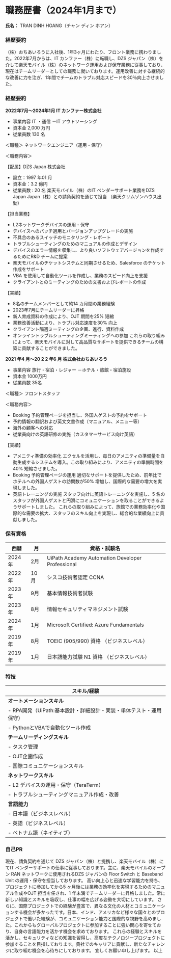 # **職務歴書（2024年1月まで）**

**氏名：** TRAN DINH HOANG（チャン ディン ホアン）

### **経歴要約**
（株）おちあいろうに入社後、1年3ヶ月にわたり、フロント業務に携わりました。2022年7月からは、IT カンファー（株）に転職し、DZS ジャパン（株）を介して楽天モバイル（株）のネットワーク運用および保守業務に従事しており、現在はチームリーダーとしての職務に就いております。運用改善に対する継続的な改善に力を注ぎ、1年間でチームのトラブル対応スピードを30％向上させました。

### **経歴要約**
**2022年7月～2024年1月 IT カンファー株式会社**
- 事業内容 IT ・通信 －IT アウトソーシング
- 資本金 2,000 万円
- 従業員数 130 名
  
＜職種＞
ネットワークエンジニア（運用・保守）

＜職務内容＞

【配属】DZS Japan 株式会社
- 設立：1997 年01 月
- 資本金：3.2 億円
- 従業員数 : 20 名
楽天モバイル（株）のIT ベンダーサポート業務をDZS Japan Japan（株）との請負契約を通じて担当 （楽天クリムゾンハウス出勤）

【担当業務】
- L2ネットワークデバイスの運用・保守
- デバイスへのパッチ適用とバージョンアップグレードの実施
- 不具合のあるスイッチのモニタリング・レポート
- トラブルシューティングのためのマニュアルの作成とデザイン
- デバイスのエラー情報を収集し、より良いソフトウェアバージョンを作成するためにR&D チームに提案
- 楽天モバイルのチケットシステムと同期させるため、Salesforce のチケット作成をサポート
- VBA を使用して自動化ツールを作成し、業務のスピード向上を支援
- クライアントとのミーティングのための文書およびレポートの作成
  
【実績】
- 8名のチームメンバーとして約14 カ月間の業務経験
- 2023年7月にチームリーダーに昇格
- 新人育成資料の作成により、OJT 期間を25% 短縮
- 業務改善活動により、トラブル対応速度を30% 向上
- クライアント隔週ミーティングの企画、進行、資料作成
- オンライントラブルシューティングミーティングへの参加
これらの取り組みによって、楽天モバイルに対して高品質なサポートを提供できるチームの構築に貢献することができました。

**2021 年4 月～20 2 2 年6 月 株式会社おちあいろう**
- 事業内容 旅行・宿泊・レジャー －ホテル・旅館・宿泊施設
- 資本金 1000万円
- 従業員数 35名
  
＜職種＞
フロントスタッフ

＜職務内容＞
- Booking 予約管理ページを担当し、外国人ゲストの予約をサポート
- 予約情報の翻訳および英文文書作成（マニュアル、メニュー等）
- 海外の顧客への対応
- 従業員向けの英語研修の実施（カスタマーサービス向け英語）
  
 【実績】
- アメニティ準備の効率化
エクセルを活用し、毎日のアメニティの準備量を自動生成するシステムを導入。この取り組みにより、アメニティの準備時間を40%
短縮させました。
- Booking 予約管理ページの運用
適切なサポートを提供したため、前年比でホテルへの外国人ゲストの訪問数が50% 増加し、国際的な需要の増大を実現しました。
- 英語トレーニングの実施
スタッフ向けに英語トレーニングを実施し、5 名のスタッフが外国人ゲストと円滑にコミュニケーションを取ることができるようサポートしました。
これらの取り組みによって、旅館での業務効率化や国際的な需要の拡大、スタッフのスキル向上を実現し、総合的な業績向上に貢献しました。

### **保有資格**
| 西暦    | 月    | 資格・試験名                                            |
|-------|-------|--------------------------------------------------------|
| 2024年| 2月   | UiPath Academy Automation Developer Professional      |
| 2022年|10月   | シスコ技術者認定 CCNA                                  |
| 2023年| 9月   | 基本情報技術者試験                                      |
| 2023年| 8月   | 情報セキュリティマネジメント試験                        |
| 2024年| 1月   | Microsoft Certified: Azure Fundamentals               |
| 2019年| 8月   | TOEIC (905/990) 資格 （ビジネスレベル）               |
| 2019年| 1月   | 日本語能力試験 N1 資格 （ビジネスレベル）             |

### **特技**
| スキル/経験                                    |
|-----------------------------------------------|
| **オートメーションスキル**                  |
| - RPA開発（UiPath:基本設計・詳細設計・実装・単体テスト・運用保守）|
| - PythonとVBAで自動化ツール作成                   |
| **チームリーディングスキル**                   |
| - タスク管理            |
| - OJT企画作成 |
| - 国際コミュニケーションスキル |
| **ネットワークスキル**                   |
| - L2 デバイスの運用・保守（TeraTerm）            |
| - トラブルシューティングマニュアル作成・改善 |
| **言語能力**                                        |
| - 日本語（ビジネスレベル）                     |
| - 英語（ビジネスレベル）                       |
| - ベトナム語（ネイティブ）                     |
### **自己PR**
  現在、請負契約を通じて DZS ジャパン（株）と提携し、楽天モバイル（株）にてIT ベンダーサポートの仕事に従事しております。主に、楽天モバイルのオープン RAN ネットワークに使用されるDZS ジャパンの Floor Switch と Baseband Unit の運用・保守を担当しております。
  高い向上心と迅速な学習能力を持ち、プロジェクトに参加してから5 ヶ月後には業務の効率化を実現するためのマニュアル作成やOJT 担当を任され、1 年未満でチームリーダーに昇格しました。常に新しい知識とスキルを吸収し、仕事の幅を広げる姿勢を大切にしています。
  さらに、国際プロジェクトでの経験が豊富で、異なる文化の人材とコミュニケーションする機会が多かったです。日本、インド、アメリカなど様々な国々とのプロジェクトで働いた経験が、コミュニケーション能力と国際的な視野を高めました。これからもグローバルプロジェクトに参加することに強い関心を寄せており、自身の言語能力を活かす機会を求めております。
  これらの経験とスキルを活かし、セキュリティなどの知識を習得し、高度なテクノロジープロジェクトに参加することを目指しております。貴社でのキャリアに貢献し、新たなチャレンジに取り組む機会を心待ちにしております。
  宜しくお願い申し上げます。
                                                                                                                                        以上
